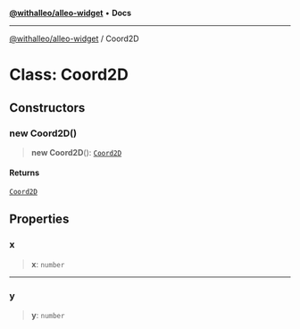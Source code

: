 [**@withalleo/alleo-widget**](../README.md) • **Docs**

***

[@withalleo/alleo-widget](../globals.md) / Coord2D

# Class: Coord2D

## Constructors

### new Coord2D()

> **new Coord2D**(): [`Coord2D`](Coord2D.md)

#### Returns

[`Coord2D`](Coord2D.md)

## Properties

### x

> **x**: `number`

***

### y

> **y**: `number`
